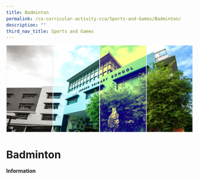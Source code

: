```yaml
---
title: Badminton
permalink: /co-curricular-activity-cca/Sports-and-Games/Badminton/
description: ""
third_nav_title: Sports and Games
---
```

![](/images/Banner.png)

Badminton
=========

<b>Information</b>